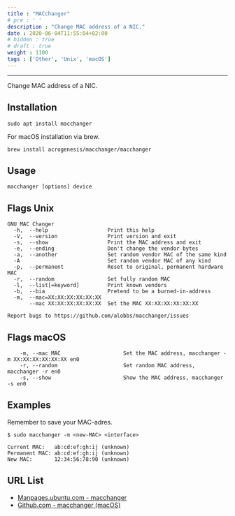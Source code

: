 ```yaml
---
title : "MACchanger"
# pre : ' '
description : "Change MAC address of a NIC."
date : 2020-06-04T11:55:04+02:00
# hidden : true
# draft : true
weight : 1100
tags : ['Other', 'Unix', 'macOS']
---
```


---

Change MAC address of a NIC.

## Installation

```plain
sudo apt install macchanger
```

For macOS installation via brew.

```plain
brew install acrogenesis/macchanger/macchanger
```

## Usage

```plain
macchanger [options] device
```

## Flags Unix

```plain
GNU MAC Changer
  -h,  --help                   Print this help
  -V,  --version                Print version and exit
  -s,  --show                   Print the MAC address and exit
  -e,  --ending                 Don't change the vendor bytes
  -a,  --another                Set random vendor MAC of the same kind
  -A                            Set random vendor MAC of any kind
  -p,  --permanent              Reset to original, permanent hardware MAC
  -r,  --random                 Set fully random MAC
  -l,  --list[=keyword]         Print known vendors
  -b,  --bia                    Pretend to be a burned-in-address
  -m,  --mac=XX:XX:XX:XX:XX:XX
       --mac XX:XX:XX:XX:XX:XX  Set the MAC XX:XX:XX:XX:XX:XX

Report bugs to https://github.com/alobbs/macchanger/issues
```

## Flags macOS

```plain
    -m, --mac MAC                    Set the MAC address, macchanger -m XX:XX:XX:XX:XX:XX en0
    -r, --random                     Set random MAC address, macchanger -r en0
    -s, --show                       Show the MAC address, macchanger -s en0
```

## Examples

Remember to save your MAC-adres.

```plain
$ sudo macchanger -m <new-MAC> <interface>

Current MAC:   ab:cd:ef:gh:ij (unknown)
Permanent MAC: ab:cd:ef:gh:ij (unknown)
New MAC:       12:34:56:78:90 (unknown)
```

## URL List

- [Manpages.ubuntu.com - macchanger](https://manpages.ubuntu.com/manpages/xenial/man1/macchanger.1.html)
- [Github.com - macchanger (macOS)](https://github.com/acrogenesis/macchanger)
